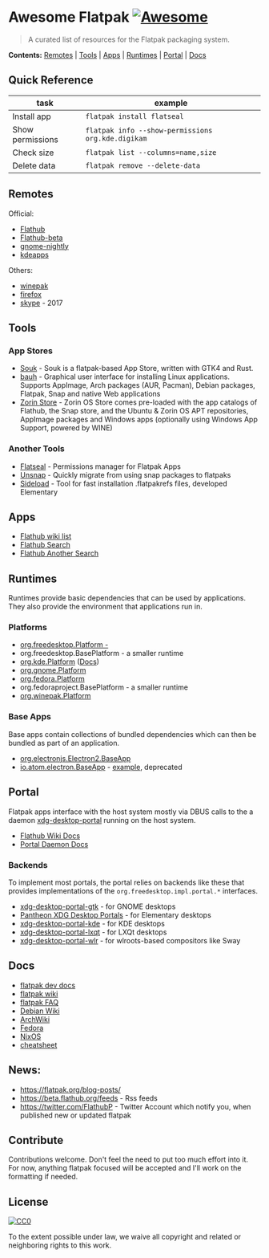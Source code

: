 # Awesome Flatpak  [![Awesome](https://awesome.re/badge.svg)](https://awesome.re)

> A curated list of resources for the Flatpak packaging system.

**Contents:** [Remotes](#remotes) | [Tools](#tools) | [Apps](#apps) | [Runtimes](#runtimes) | [Portal](#portal) | [Docs](#docs)

## Quick Reference

| task | example |
| --- | --- |
| Install app | ```flatpak install flatseal``` |
| Show permissions | ```flatpak info --show-permissions org.kde.digikam``` |
| Check size | ```flatpak list --columns=name,size``` | 
| Delete data | ```flatpak remove --delete-data``` |

## Remotes

Official:

- [Flathub](https://flathub.org/repo/flathub.flatpakrepo)
- [Flathub-beta](https://flathub.org/beta-repo/flathub-beta.flatpakrepo)
- [gnome-nightly](https://nightly.gnome.org/gnome-nightly.flatpakrepo)
- [kdeapps](https://distribute.kde.org/kdeapps.flatpakrepo)

Others:

- [winepak](https://dl.winepak.org/repo/winepak.flatpakrepo)
- [firefox](https://firefox-flatpak.mojefedora.cz/)
- [skype](https://github.com/snaggen/skype-app) -  2017

## Tools
### App Stores
- [Souk](https://gitlab.gnome.org/haecker-felix/souk) - Souk is a flatpak-based App Store, written with GTK4 and Rust.
- [bauh](https://github.com/vinifmor/bauh) - Graphical user interface for installing Linux applications. Supports AppImage, Arch packages (AUR, Pacman), Debian packages, Flatpak, Snap and native Web applications
- [Zorin Store](https://zorin.com/os/) - Zorin OS Store comes pre-loaded with the app catalogs of Flathub, the Snap store, and the Ubuntu & Zorin OS APT repositories, AppImage packages and Windows apps (optionally using Windows App Support, powered by WINE)
### Another Tools
- [Flatseal](https://flathub.org/apps/details/com.github.tchx84.Flatseal) -  Permissions manager for Flatpak Apps
- [Unsnap](https://github.com/popey/unsnap) - Quickly migrate from using snap packages to flatpaks
- [Sideload](https://github.com/elementary/sideload) - Tool for fast installation .flatpakrefs files, developed Elementary

## Apps

- [Flathub wiki list](https://github.com/flatpak/flatpak/wiki/Examples)
- [Flathub Search](https://flathub.org/apps)
- [Flathub Another Search](https://beta.flathub.org/)

## Runtimes

Runtimes provide basic dependencies that can be used by applications. They also provide the environment that applications run in.

### Platforms

- [org.freedesktop.Platform -](https://gitlab.com/freedesktop-sdk/freedesktop-sdk/)
- org.freedesktop.BasePlatform - a smaller runtime
- [org.kde.Platform](https://invent.kde.org/kde/flatpak-kde-runtime) ([Docs](https://community.kde.org/Guidelines_and_HOWTOs/Flatpak))
- [org.gnome.Platform](https://gitlab.gnome.org/GNOME/gnome-build-meta)
- [org.fedora.Platform](https://docs.fedoraproject.org/en-US/flatpak/runtimes/)
- org.fedoraproject.BasePlatform - a smaller runtime
- [org.winepak.Platform](https://github.com/winepak/winepak-sdk-images)

### Base Apps

Base apps contain collections of bundled dependencies which can then be bundled as part of an application. 

- [org.electronjs.Electron2.BaseApp](https://github.com/flathub/org.electronjs.Electron2.BaseApp)
- [io.atom.electron.BaseApp](https://github.com/endlessm/electron-flatpak-base-app) - [example](https://github.com/flathub/electron-sample-app), deprecated

## Portal

Flatpak apps interface with the host system mostly via DBUS calls
to the a daemon [xdg-desktop-portal](https://github.com/flatpak/xdg-desktop-portal) running on the host system.

- [Flathub Wiki Docs](https://github.com/flatpak/flatpak/wiki/Portals)
- [Portal Daemon Docs](https://flatpak.github.io/xdg-desktop-portal/portal-docs.html)

### Backends

To implement most portals, the portal relies on backends like these that provides implementations of the `org.freedesktop.impl.portal.*` interfaces.

- [xdg-desktop-portal-gtk](https://github.com/flatpak/xdg-desktop-portal-gtk) - for GNOME desktops
- [Pantheon XDG Desktop Portals](https://github.com/elementary/portals) - for Elementary desktops
- [xdg-desktop-portal-kde](https://github.com/KDE/xdg-desktop-portal-kde) - for KDE desktops
- [xdg-desktop-portal-lxqt](https://github.com/lxqt/xdg-desktop-portal-lxqt) - for LXQt desktops
- [xdg-desktop-portal-wlr](https://github.com/emersion/xdg-desktop-portal-wlr) - for wlroots-based compositors like Sway

## Docs

- [flatpak dev docs](https://docs.flatpak.org/en/latest/)
- [flatpak wiki](https://github.com/flatpak/flatpak/wiki)
- [flatpak FAQ](https://flatpak.org/faq/)
- [Debian Wiki](https://wiki.debian.org/FlatPak)
- [ArchWiki](https://wiki.archlinux.org/index.php/Flatpak)
- [Fedora](https://docs.fedoraproject.org/en-US/flatpak/)
- [NixOS](https://nixos.org/nixos/manual/index.html#module-services-flatpak)
- [cheatsheet](https://docs.fedoraproject.org/en-US/fedora-silverblue/_attachments/flatpak-print-cheatsheet.pdf)

## News:

- https://flatpak.org/blog-posts/
- https://beta.flathub.org/feeds - Rss feeds
- https://twitter.com/FlathubP - Twitter Account which notify you, when published new or updated flatpak

## Contribute

Contributions welcome. Don't feel the need to put too much effort into it. For now, anything flatpak focused will be accepted and I'll work on the formatting if needed.

## License

[![CC0](https://mirrors.creativecommons.org/presskit/buttons/88x31/svg/cc-zero.svg)](https://creativecommons.org/publicdomain/zero/1.0)

To the extent possible under law, we waive all copyright and
related or neighboring rights to this work.
